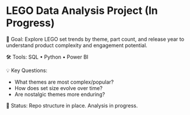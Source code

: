 # LEGO Data Analysis Project (In Progress)

🎯 Goal: Explore LEGO set trends by theme, part count, and release year to understand product complexity and engagement potential.

🛠️ Tools: SQL • Python • Power BI

💡 Key Questions:
- What themes are most complex/popular?
- How does set size evolve over time?
- Are nostalgic themes more enduring?

📁 Status: Repo structure in place. Analysis in progress.
